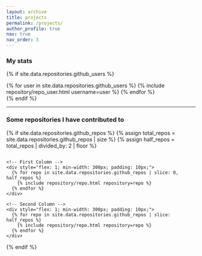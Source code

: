 ```yaml
---
layout: archive
title: projects
permalink: /projects/
author_profile: true
nav: true
nav_order: 3
---
```


### My stats

{% if site.data.repositories.github_users %}
<div class="repositories d-flex flex-wrap flex-md-row flex-column justify-content-between align-items-center">
  {% for user in site.data.repositories.github_users %}
    {% include repository/repo_user.html username=user %}
  {% endfor %}
</div>
{% endif %}

---

### Some repositories I have contributed to

{% if site.data.repositories.github_repos %}
  {% assign total_repos = site.data.repositories.github_repos | size %}
  {% assign half_repos = total_repos | divided_by: 2 | floor %}

  <div style="display: flex; flex-wrap: wrap; justify-content: center; gap: 20px;">
    
    <!-- First Column -->
    <div style="flex: 1; min-width: 300px; padding: 10px;">
      {% for repo in site.data.repositories.github_repos | slice: 0, half_repos %}
        {% include repository/repo.html repository=repo %}
      {% endfor %}
    </div>
    
    <!-- Second Column -->
    <div style="flex: 1; min-width: 300px; padding: 10px;">
      {% for repo in site.data.repositories.github_repos | slice: half_repos %}
        {% include repository/repo.html repository=repo %}
      {% endfor %}
    </div>
    
  </div>
{% endif %}




